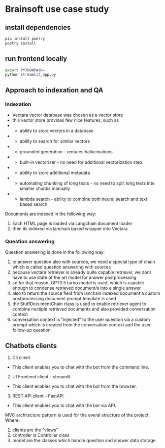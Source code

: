 # Brainsoft use case study

## install dependencies
```bash
pip install poetry
poetry install
```
## run frontend locally
```bash
export PYTHONPATH=.
python streamlit_app.py
```

## Approach to indexation and QA
### Indexation
- Vectara vector database was chosen as a vector store
- this vector store provides few nice features, such as
- - ability to store vectors in a database
- - ability to search for similar vectors
- - grounded generation - reduces hallucinations
- - built-in vectorizer - no need for additional vectorization step
- - ability to store additional metadata
- - automating chunking of long texts - no need to split long texts into smaller chunks manually
- - lambda search - ability to combine both neural search and text based search

Documents are indexed in the following way:
1. Each HTML page is loaded via Langchain document loader
2. then its indexed via lanchain based wrapper into Vectara

### Question answering
Question answering is done in the following way:
1. to answer question also with sources, we need a special type of chain which is called question answering with sources
2. because vectara retriever is already quite capable retriever, we dont have to use state of the art model for answer postprocessing
3. so for that reason, GPT3.5 turbo model is used, which is capable enough to condense retrieved document/s into a single answer
4. also to return the source field from lanchain indexed document a custom postprocessing document prompt template is used
5. the StuffDocumentChain class is used to enable retriever agent to combine multiple retrieved documents and also provided conversation context
6. conversation context is "injected" to the user question via a custom prompt which is created from the conversation context and the user follow-up question


## Chatbots clients
1. Cli client
- This client enables you to chat with the bot from the command line.
2. UI Frontend client - streamlit
- This client enables you to chat with the bot from the browser.
3. REST API client - FastAPI
- This client enables you to chat with the bot via API.

MVC architecture pattern is used for the overal structure of the project.
Where:
1. clients are the "views"
2. controller is Controller class
3. model are the classes which handle question and answer data storage